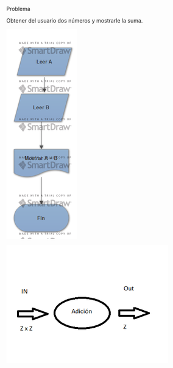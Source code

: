 Problema

Obtener del usuario dos números y mostrarle la suma.

![Diagram](01-Adicion/Diagram.png)

![IPO.png](01-Adicion/IPO.png)


